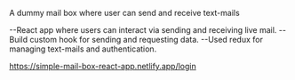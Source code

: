 A dummy mail box where user can send and receive text-mails

--React app where users can interact via sending and receiving live mail.
--Build custom hook for sending and requesting data.
--Used redux for managing text-mails and authentication.

https://simple-mail-box-react-app.netlify.app/login
